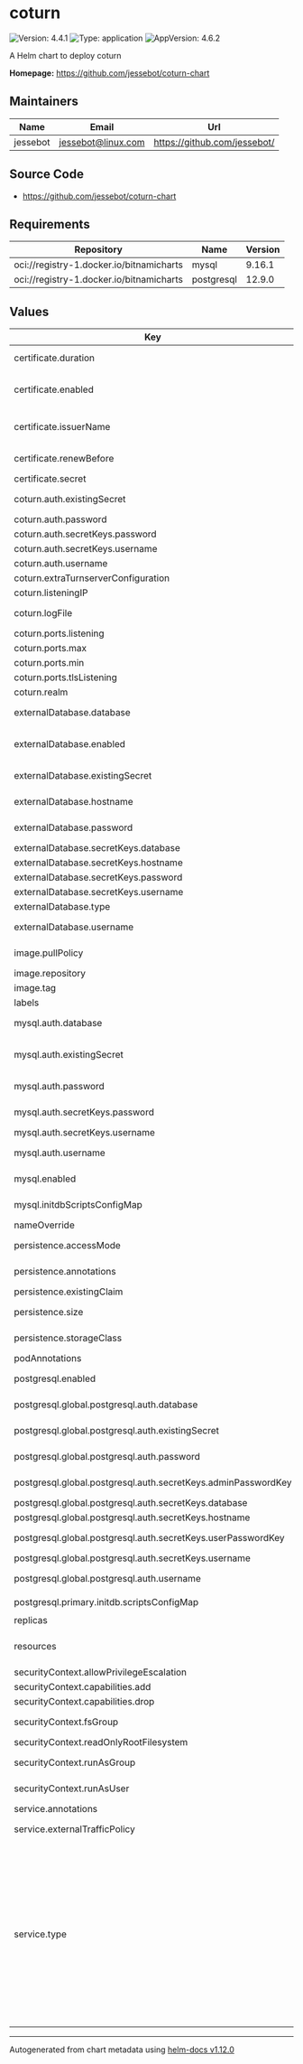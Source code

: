 # coturn

![Version: 4.4.1](https://img.shields.io/badge/Version-4.4.1-informational?style=flat-square) ![Type: application](https://img.shields.io/badge/Type-application-informational?style=flat-square) ![AppVersion: 4.6.2](https://img.shields.io/badge/AppVersion-4.6.2-informational?style=flat-square)

A Helm chart to deploy coturn

**Homepage:** <https://github.com/jessebot/coturn-chart>

## Maintainers

| Name | Email | Url |
| ---- | ------ | --- |
| jessebot | <jessebot@linux.com> | <https://github.com/jessebot/> |

## Source Code

* <https://github.com/jessebot/coturn-chart>

## Requirements

| Repository | Name | Version |
|------------|------|---------|
| oci://registry-1.docker.io/bitnamicharts | mysql | 9.16.1 |
| oci://registry-1.docker.io/bitnamicharts | postgresql | 12.9.0 |

## Values

| Key | Type | Default | Description |
|-----|------|---------|-------------|
| certificate.duration | string | `"2160h"` | The requested 'duration' (i.e. lifetime) of the Certificate. |
| certificate.enabled | bool | `false` | Enables auto issuing certificates over cert-manager certificates https://cert-manager.io/docs/concepts/certificate/ |
| certificate.issuerName | string | `"letsencrypt-staging"` | name of cert-manager issuer to use for cert generation. change to production issuer when you're stable |
| certificate.renewBefore | string | `"360h"` | How long before the currently issued certificate's expiry cert-manager should renew the certificate. |
| certificate.secret | string | `"turn-tls"` | name of secret to create for ssl cert |
| coturn.auth.existingSecret | string | `""` | existing secret with keys username/password for coturn |
| coturn.auth.password | string | `""` | password for the main user of the turn server |
| coturn.auth.secretKeys.password | string | `"password"` | key in existing secret for turn server user's password |
| coturn.auth.secretKeys.username | string | `"username"` | key in existing secret for turn server user |
| coturn.auth.username | string | `"coturn"` | username for the main user of the turn server |
| coturn.extraTurnserverConfiguration | string | `"verbose\n"` | extra configuration for turnserver.conf |
| coturn.listeningIP | string | `"0.0.0.0"` | coturn's listening IP address |
| coturn.logFile | string | `"stdout"` | set the logfile. Defaults to stdout for use with kubectl logs |
| coturn.ports.listening | int | `3478` | insecure listening port |
| coturn.ports.max | int | `65535` | maximum ephemeral port for coturn |
| coturn.ports.min | int | `49152` | minimum ephemeral port for coturn |
| coturn.ports.tlsListening | int | `5349` | secure listening port |
| coturn.realm | string | `"turn.example.com"` | hostname for the coturn server realm |
| externalDatabase.database | string | `""` | database to create, ignored if existingSecret is passed in |
| externalDatabase.enabled | bool | `false` | enables the use of postgresql instead of the default sqlite to use the bundled subchart, enable this, and postgresql.enable |
| externalDatabase.existingSecret | string | `""` | name of existing Secret to use for postgresql credentials |
| externalDatabase.hostname | string | `""` | required if externalDatabase.enabled: true and postgresql.enabled: false |
| externalDatabase.password | string | `""` | password for database, ignored if existingSecret is passed in |
| externalDatabase.secretKeys.database | string | `""` | key in existing Secret to use for the database name |
| externalDatabase.secretKeys.hostname | string | `""` | key in existing Secret to use for the db's hostname |
| externalDatabase.secretKeys.password | string | `""` | key in existing Secret to use for db user's password |
| externalDatabase.secretKeys.username | string | `""` | key in existing Secret to use for the db user |
| externalDatabase.type | string | `"postgresql"` | Currently postgresql and mysql are supported. |
| externalDatabase.username | string | `""` | username for database, ignored if existingSecret is passed in |
| image.pullPolicy | string | `"IfNotPresent"` | image pull policy, set to Always if using image.tag: latest |
| image.repository | string | `"coturn/coturn"` | container registry and repo for coturn docker image |
| image.tag | string | `""` | docker tag for coturn server |
| labels | object | `{"component":"coturn"}` | Coturn specific labels |
| mysql.auth.database | string | `"coturn"` | database to create, ignored if existingSecret is passed in |
| mysql.auth.existingSecret | string | `""` | Use existing secret for password details. The secret has to contain the keys mysql-root-password, mysql-replication-password and mysql-password |
| mysql.auth.password | string | `""` | password for db, autogenerated if empty & existingSecret empty |
| mysql.auth.secretKeys.password | string | `"password"` | key in existing Secret to use for coturn user's password |
| mysql.auth.secretKeys.username | string | `"username"` | key in exsiting Secret to use for the coturn user |
| mysql.auth.username | string | `"coturn"` | username for database, ignored if existingSecret is passed in |
| mysql.enabled | bool | `false` | enables bitnami mysql subchart, you can disable to use external db |
| mysql.initdbScriptsConfigMap | string | `"initdb-scripts-config"` | ConfigMap with the initdb scripts (Note: Overrides initdbScripts) |
| nameOverride | string | `""` | different name for the helm release |
| persistence.accessMode | string | `"ReadWriteOnce"` | access mode for the PVC, ignored if persistence.existingClaim passed in |
| persistence.annotations | object | `{}` | annotations for the PVC, ignored if persistence.existingClaim passed in |
| persistence.existingClaim | string | `""` | existing PVC to use instead of creating one on the fly |
| persistence.size | string | `"1Mi"` | size of the PVC, ignored if persistence.existingClaim passed in |
| persistence.storageClass | string | `""` | storageClass for the PVC, ignored if persistence.existingClaim passed in |
| podAnnotations | object | `{}` | podAnnotations Annotations for coturn pods |
| postgresql.enabled | bool | `false` | enables bitnami postgresql subchart, you can disable to use external db |
| postgresql.global.postgresql.auth.database | string | `"coturn"` | database to create, ignored if existingSecret is passed in |
| postgresql.global.postgresql.auth.existingSecret | string | `""` | name of existing Secret to use for postgresql credentials |
| postgresql.global.postgresql.auth.password | string | `""` | password for db, autogenerated if empty & existingSecret empty |
| postgresql.global.postgresql.auth.secretKeys.adminPasswordKey | string | `"postgresPassword"` | key in existing Secret to use for postgres admin user's password |
| postgresql.global.postgresql.auth.secretKeys.database | string | `"database"` | key in existingSecret for database to create |
| postgresql.global.postgresql.auth.secretKeys.hostname | string | `"hostname"` | key in existingSecret for database to create |
| postgresql.global.postgresql.auth.secretKeys.userPasswordKey | string | `"password"` | key in existing Secret to use for coturn user's password |
| postgresql.global.postgresql.auth.secretKeys.username | string | `"username"` | key in exsiting Secret to use for the coturn user |
| postgresql.global.postgresql.auth.username | string | `"coturn"` | username for database, ignored if existingSecret is passed in |
| postgresql.primary.initdb.scriptsConfigMap | string | `"initdb-scripts-config"` | ConfigMap with scripts to be run at first boot |
| replicas | int | `1` |  |
| resources | object | `{}` | ref: kubernetes.io/docs/concepts/configuration/manage-resources-containers |
| securityContext.allowPrivilegeEscalation | bool | `true` | allow priviledged access |
| securityContext.capabilities.add | list | `["NET_BIND_SERVICE"]` | linux cabilities to allow for the coturn k8s pod |
| securityContext.capabilities.drop | list | `["ALL"]` | linux cabilities to disallow for the coturn k8s pod |
| securityContext.fsGroup | int | `1000` | all processes of the container are also part of the supplementary groupID |
| securityContext.readOnlyRootFilesystem | bool | `false` | allow modificatin to root filesystem |
| securityContext.runAsGroup | int | `1000` | for all Containers in the Pod, all processes run w/ this GroupID |
| securityContext.runAsUser | int | `1000` | for all Containers in the Pod, all processes run w/ this userID |
| service.annotations | object | `{}` | annotations for the Service |
| service.externalTrafficPolicy | string | `""` | I don't actually know what this is 🤔 open a PR if you know    was originally "Local" |
| service.type | string | `"ClusterIP"` | The type of service to deploy for routing Coturn traffic.   ClusterIP: Recommended for DaemonSet configurations. This will create a              standard Kubernetes service for Coturn within the cluster.              No external networking will be configured as the DaemonSet              will handle binding to each Node's host networking    NodePort:  Recommended for Deployment configurations. This will open              TURN ports on every node and route traffic on these ports to              the Coturn pods. You will need to make sure your cloud              provider supports the cluster config setting,              apiserver.service-node-port-range, as this range must contain              the ports defined above for the service to be created.    LoadBalancer: This was what was originally set for this chart in the                 upstream of this fork, but with no details |

----------------------------------------------
Autogenerated from chart metadata using [helm-docs v1.12.0](https://github.com/norwoodj/helm-docs/releases/v1.12.0)
